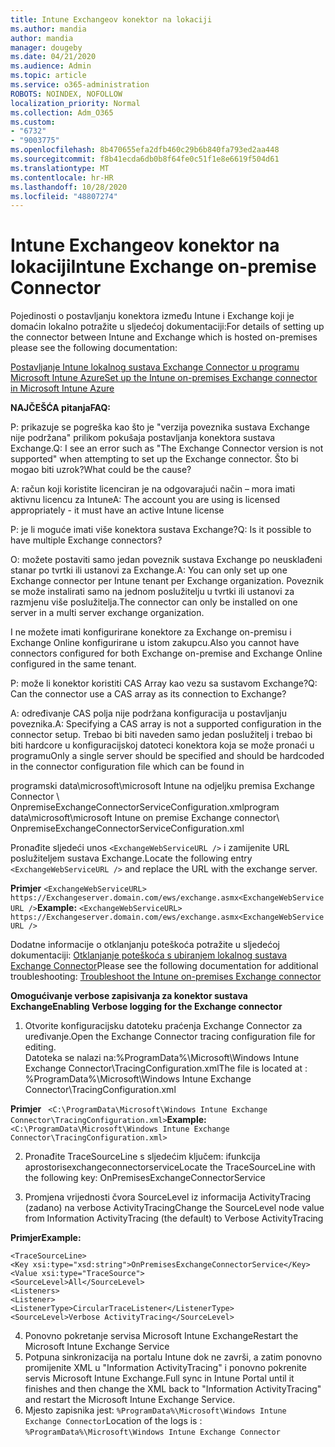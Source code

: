 ```yaml
---
title: Intune Exchangeov konektor na lokaciji
ms.author: mandia
author: mandia
manager: dougeby
ms.date: 04/21/2020
ms.audience: Admin
ms.topic: article
ms.service: o365-administration
ROBOTS: NOINDEX, NOFOLLOW
localization_priority: Normal
ms.collection: Adm_O365
ms.custom:
- "6732"
- "9003775"
ms.openlocfilehash: 8b470655efa2dfb460c29b6b840fa793ed2aa448
ms.sourcegitcommit: f8b41ecda6db0b8f64fe0c51f1e8e6619f504d61
ms.translationtype: MT
ms.contentlocale: hr-HR
ms.lasthandoff: 10/28/2020
ms.locfileid: "48807274"
---
```

# <a name="intune-exchange-on-premise-connector"></a><span data-ttu-id="e57b3-102">Intune Exchangeov konektor na lokaciji</span><span class="sxs-lookup"><span data-stu-id="e57b3-102">Intune Exchange on-premise Connector</span></span>

<span data-ttu-id="e57b3-103">Pojedinosti o postavljanju konektora između Intune i Exchange koji je domaćin lokalno potražite u sljedećoj dokumentaciji:</span><span class="sxs-lookup"><span data-stu-id="e57b3-103">For details of setting up the connector between Intune and Exchange which is hosted on-premises please see the following documentation:</span></span>

[<span data-ttu-id="e57b3-104">Postavljanje Intune lokalnog sustava Exchange Connector u programu Microsoft Intune Azure</span><span class="sxs-lookup"><span data-stu-id="e57b3-104">Set up the Intune on-premises Exchange connector in Microsoft Intune Azure</span></span>](https://docs.microsoft.com/intune/exchange-connector-install)

<span data-ttu-id="e57b3-105">**NAJČEŠĆA pitanja**</span><span class="sxs-lookup"><span data-stu-id="e57b3-105">**FAQ:**</span></span>

<span data-ttu-id="e57b3-106">P: prikazuje se pogreška kao što je "verzija poveznika sustava Exchange nije podržana" prilikom pokušaja postavljanja konektora sustava Exchange.</span><span class="sxs-lookup"><span data-stu-id="e57b3-106">Q: I see an error such as "The Exchange Connector version is not supported" when attempting to set up the Exchange connector.</span></span> <span data-ttu-id="e57b3-107">Što bi mogao biti uzrok?</span><span class="sxs-lookup"><span data-stu-id="e57b3-107">What could be the cause?</span></span>

<span data-ttu-id="e57b3-108">A: račun koji koristite licenciran je na odgovarajući način – mora imati aktivnu licencu za Intune</span><span class="sxs-lookup"><span data-stu-id="e57b3-108">A: The account you are using is licensed appropriately - it must have an active Intune license</span></span>

<span data-ttu-id="e57b3-109">P: je li moguće imati više konektora sustava Exchange?</span><span class="sxs-lookup"><span data-stu-id="e57b3-109">Q: Is it possible to have multiple Exchange connectors?</span></span>

<span data-ttu-id="e57b3-110">O: možete postaviti samo jedan poveznik sustava Exchange po neusklađeni stanar po tvrtki ili ustanovi za Exchange.</span><span class="sxs-lookup"><span data-stu-id="e57b3-110">A: You can only set up one Exchange connector per Intune tenant per Exchange organization.</span></span> <span data-ttu-id="e57b3-111">Poveznik se može instalirati samo na jednom poslužitelju u tvrtki ili ustanovi za razmjenu više poslužitelja.</span><span class="sxs-lookup"><span data-stu-id="e57b3-111">The connector can only be installed on one server in a multi server exchange organization.</span></span>

<span data-ttu-id="e57b3-112">I ne možete imati konfigurirane konektore za Exchange on-premisu i Exchange Online konfigurirane u istom zakupcu.</span><span class="sxs-lookup"><span data-stu-id="e57b3-112">Also you cannot have connectors configured for both Exchange on-premise and Exchange Online configured in the same tenant.</span></span>

<span data-ttu-id="e57b3-113">P: može li konektor koristiti CAS Array kao vezu sa sustavom Exchange?</span><span class="sxs-lookup"><span data-stu-id="e57b3-113">Q: Can the connector use a CAS array as its connection to Exchange?</span></span>

<span data-ttu-id="e57b3-114">A: određivanje CAS polja nije podržana konfiguracija u postavljanju poveznika.</span><span class="sxs-lookup"><span data-stu-id="e57b3-114">A: Specifying a CAS array is not a supported configuration in the connector setup.</span></span> <span data-ttu-id="e57b3-115">Trebao bi biti naveden samo jedan poslužitelj i trebao bi biti hardcore u konfiguracijskoj datoteci konektora koja se može pronaći u programu</span><span class="sxs-lookup"><span data-stu-id="e57b3-115">Only a single server should be specified and should be hardcoded in the connector configuration file which can be found in</span></span>

<span data-ttu-id="e57b3-116">programski data\microsoft\microsoft Intune na odjeljku premisa Exchange Connector \ OnpremiseExchangeConnectorServiceConfiguration.xml</span><span class="sxs-lookup"><span data-stu-id="e57b3-116">program data\microsoft\microsoft Intune on premise Exchange connector\ OnpremiseExchangeConnectorServiceConfiguration.xml</span></span>

<span data-ttu-id="e57b3-117">Pronađite sljedeći unos ```<ExchangeWebServiceURL />``` i zamijenite URL poslužiteljem sustava Exchange.</span><span class="sxs-lookup"><span data-stu-id="e57b3-117">Locate the following entry ```<ExchangeWebServiceURL />``` and replace the URL with the exchange server.</span></span>

<span data-ttu-id="e57b3-118">**Primjer**
```<ExchangeWebServiceURL> https://Exchangeserver.domain.com/ews/exchange.asmx<ExchangeWebServiceURL />```</span><span class="sxs-lookup"><span data-stu-id="e57b3-118">**Example:**
```<ExchangeWebServiceURL> https://Exchangeserver.domain.com/ews/exchange.asmx<ExchangeWebServiceURL />```</span></span>

<span data-ttu-id="e57b3-119">Dodatne informacije o otklanjanju poteškoća potražite u sljedećoj dokumentaciji: [Otklanjanje poteškoća s ubiranjem lokalnog sustava Exchange Connector](https://support.microsoft.com/help/4471887/troubleshooting-exchange-connector-in-microsoft-intune)</span><span class="sxs-lookup"><span data-stu-id="e57b3-119">Please see the following documentation for additional troubleshooting: [Troubleshoot the Intune on-premises Exchange connector](https://support.microsoft.com/help/4471887/troubleshooting-exchange-connector-in-microsoft-intune)</span></span>

<span data-ttu-id="e57b3-120">**Omogućivanje verbose zapisivanja za konektor sustava Exchange**</span><span class="sxs-lookup"><span data-stu-id="e57b3-120">**Enabling Verbose logging for the Exchange connector**</span></span>

1. <span data-ttu-id="e57b3-121">Otvorite konfiguracijsku datoteku praćenja Exchange Connector za uređivanje.</span><span class="sxs-lookup"><span data-stu-id="e57b3-121">Open the Exchange Connector tracing configuration file for editing.</span></span>  
<span data-ttu-id="e57b3-122">Datoteka se nalazi na:%ProgramData%\Microsoft\Windows Intune Exchange Connector\TracingConfiguration.xml</span><span class="sxs-lookup"><span data-stu-id="e57b3-122">The file is located at : %ProgramData%\Microsoft\Windows Intune Exchange Connector\TracingConfiguration.xml</span></span>  

<span data-ttu-id="e57b3-123">**Primjer**
``` <C:\ProgramData\Microsoft\Windows Intune Exchange Connector\TracingConfiguration.xml>```</span><span class="sxs-lookup"><span data-stu-id="e57b3-123">**Example:**
``` <C:\ProgramData\Microsoft\Windows Intune Exchange Connector\TracingConfiguration.xml>```</span></span>
  
2. <span data-ttu-id="e57b3-124">Pronađite TraceSourceLine s sljedećim ključem: ifunkcija aprostorisexchangeconnectorservice</span><span class="sxs-lookup"><span data-stu-id="e57b3-124">Locate the TraceSourceLine with the following key: OnPremisesExchangeConnectorService</span></span>  
  
3. <span data-ttu-id="e57b3-125">Promjena vrijednosti čvora SourceLevel iz informacija ActivityTracing (zadano) na verbose ActivityTracing</span><span class="sxs-lookup"><span data-stu-id="e57b3-125">Change the SourceLevel node value from Information ActivityTracing (the default) to Verbose ActivityTracing</span></span>  

<span data-ttu-id="e57b3-126">**Primjer**</span><span class="sxs-lookup"><span data-stu-id="e57b3-126">**Example:**</span></span>
```
<TraceSourceLine>  
<Key xsi:type="xsd:string">OnPremisesExchangeConnectorService</Key>  
<Value xsi:type="TraceSource">  
<SourceLevel>All</SourceLevel>  
<Listeners>  
<Listener>  
<ListenerType>CircularTraceListener</ListenerType>
<SourceLevel>Verbose ActivityTracing</SourceLevel>
```
4. <span data-ttu-id="e57b3-127">Ponovno pokretanje servisa Microsoft Intune Exchange</span><span class="sxs-lookup"><span data-stu-id="e57b3-127">Restart the Microsoft Intune Exchange Service</span></span>  
5. <span data-ttu-id="e57b3-128">Potpuna sinkronizacija na portalu Intune dok ne završi, a zatim ponovno promijenite XML u "Information ActivityTracing" i ponovno pokrenite servis Microsoft Intune Exchange.</span><span class="sxs-lookup"><span data-stu-id="e57b3-128">Full sync in Intune Portal until it finishes and then change the XML back to "Information ActivityTracing" and restart the Microsoft Intune Exchange Service.</span></span>  
6. <span data-ttu-id="e57b3-129">Mjesto zapisnika jest: `%ProgramData%\Microsoft\Windows Intune Exchange Connector`</span><span class="sxs-lookup"><span data-stu-id="e57b3-129">Location of the logs is : `%ProgramData%\Microsoft\Windows Intune Exchange Connector`</span></span>